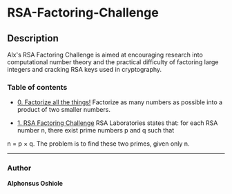 # RSA-Factoring-Challenge
## Description
Alx's RSA Factoring Challenge is aimed at encouraging research into computational number theory and the practical difficulty of factoring large integers and cracking RSA keys used in cryptography.
### Table of contents

* [0. Factorize all the things!](./factors)
Factorize as many numbers as possible into a product of two smaller numbers.

* [1. RSA Factoring Challenge](./rsa)
RSA Laboratories states that: for each RSA number n, there exist prime numbers p and q such that

n = p × q. The problem is to find these two primes, given only n.



---
### Author
**Alphonsus Oshiole**
